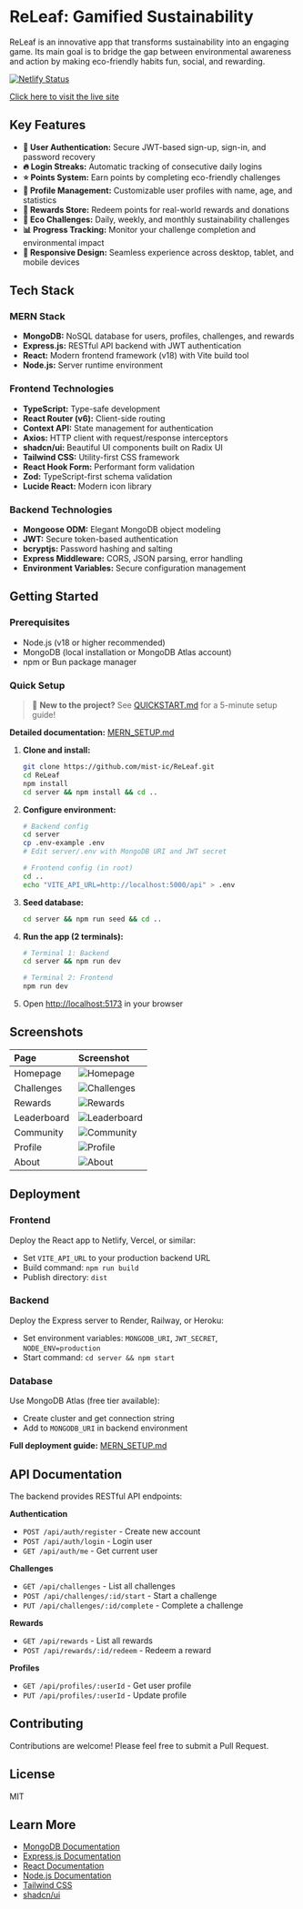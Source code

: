 # ReLeaf: Gamified Sustainability

ReLeaf is an innovative app that transforms sustainability into an engaging game. Its main goal is to bridge the gap between environmental awareness and action by making eco-friendly habits fun, social, and rewarding.

[![Netlify Status](https://api.netlify.com/api/v1/badges/21425508-9145-408a-a715-4c175a997654/deploy-status)](https://app.netlify.com/sites/releafy/deploys)

[Click here to visit the live site](https://releafy.netlify.app/)

## Key Features

*   **🔐 User Authentication:** Secure JWT-based sign-up, sign-in, and password recovery
*   **🔥 Login Streaks:** Automatic tracking of consecutive daily logins
*   **⭐ Points System:** Earn points by completing eco-friendly challenges
*   **👤 Profile Management:** Customizable user profiles with name, age, and statistics
*   **🎁 Rewards Store:** Redeem points for real-world rewards and donations
*   **🌱 Eco Challenges:** Daily, weekly, and monthly sustainability challenges
*   **📊 Progress Tracking:** Monitor your challenge completion and environmental impact
*   **📱 Responsive Design:** Seamless experience across desktop, tablet, and mobile devices

## Tech Stack

### MERN Stack

*   **MongoDB:** NoSQL database for users, profiles, challenges, and rewards
*   **Express.js:** RESTful API backend with JWT authentication
*   **React:** Modern frontend framework (v18) with Vite build tool
*   **Node.js:** Server runtime environment

### Frontend Technologies

*   **TypeScript:** Type-safe development
*   **React Router (v6):** Client-side routing
*   **Context API:** State management for authentication
*   **Axios:** HTTP client with request/response interceptors
*   **shadcn/ui:** Beautiful UI components built on Radix UI
*   **Tailwind CSS:** Utility-first CSS framework
*   **React Hook Form:** Performant form validation
*   **Zod:** TypeScript-first schema validation
*   **Lucide React:** Modern icon library

### Backend Technologies

*   **Mongoose ODM:** Elegant MongoDB object modeling
*   **JWT:** Secure token-based authentication
*   **bcryptjs:** Password hashing and salting
*   **Express Middleware:** CORS, JSON parsing, error handling
*   **Environment Variables:** Secure configuration management

## Getting Started

### Prerequisites

*   Node.js (v18 or higher recommended)
*   MongoDB (local installation or MongoDB Atlas account)
*   npm or Bun package manager

### Quick Setup

> 🚀 **New to the project?** See [QUICKSTART.md](QUICKSTART.md) for a 5-minute setup guide!

**Detailed documentation:** [MERN_SETUP.md](MERN_SETUP.md)

1.  **Clone and install:**
    ```bash
    git clone https://github.com/mist-ic/ReLeaf.git
    cd ReLeaf
    npm install
    cd server && npm install && cd ..
    ```

2.  **Configure environment:**
    ```bash
    # Backend config
    cd server
    cp .env-example .env
    # Edit server/.env with MongoDB URI and JWT secret
    
    # Frontend config (in root)
    cd ..
    echo "VITE_API_URL=http://localhost:5000/api" > .env
    ```

3.  **Seed database:**
    ```bash
    cd server && npm run seed && cd ..
    ```

4.  **Run the app (2 terminals):**
    ```bash
    # Terminal 1: Backend
    cd server && npm run dev
    
    # Terminal 2: Frontend
    npm run dev
    ```

5.  Open [http://localhost:5173](http://localhost:5173) in your browser

## Screenshots

| Page        | Screenshot                                       |
| :---------- | :----------------------------------------------- |
| Homepage    | ![Homepage](Screenshots/Homepage.png)            |
| Challenges  | ![Challenges](Screenshots/Challenges.png)        |
| Rewards     | ![Rewards](Screenshots/Rewards.png)              |
| Leaderboard | ![Leaderboard](Screenshots/Leaderboard.png)      |
| Community   | ![Community](Screenshots/Community.png)          |
| Profile     | ![Profile](Screenshots/Profile.png)              |
| About       | ![About](Screenshots/About.png)                  |

## Deployment

### Frontend
Deploy the React app to Netlify, Vercel, or similar:
- Set `VITE_API_URL` to your production backend URL
- Build command: `npm run build`
- Publish directory: `dist`

### Backend
Deploy the Express server to Render, Railway, or Heroku:
- Set environment variables: `MONGODB_URI`, `JWT_SECRET`, `NODE_ENV=production`
- Start command: `cd server && npm start`

### Database
Use MongoDB Atlas (free tier available):
- Create cluster and get connection string
- Add to `MONGODB_URI` in backend environment

**Full deployment guide:** [MERN_SETUP.md](MERN_SETUP.md)

## API Documentation

The backend provides RESTful API endpoints:

**Authentication**
- `POST /api/auth/register` - Create new account
- `POST /api/auth/login` - Login user
- `GET /api/auth/me` - Get current user

**Challenges**
- `GET /api/challenges` - List all challenges
- `POST /api/challenges/:id/start` - Start a challenge
- `PUT /api/challenges/:id/complete` - Complete a challenge

**Rewards**
- `GET /api/rewards` - List all rewards
- `POST /api/rewards/:id/redeem` - Redeem a reward

**Profiles**
- `GET /api/profiles/:userId` - Get user profile
- `PUT /api/profiles/:userId` - Update profile

## Contributing

Contributions are welcome! Please feel free to submit a Pull Request.

## License

MIT

## Learn More

*   [MongoDB Documentation](https://docs.mongodb.com/)
*   [Express.js Documentation](https://expressjs.com/)
*   [React Documentation](https://reactjs.org/)
*   [Node.js Documentation](https://nodejs.org/)
*   [Tailwind CSS](https://tailwindcss.com/docs)
*   [shadcn/ui](https://ui.shadcn.com/)
